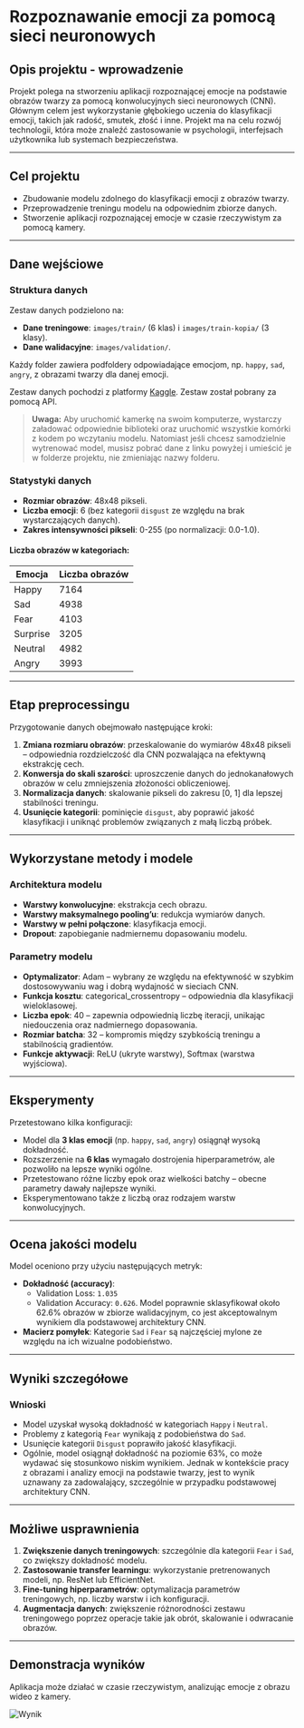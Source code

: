 # Rozpoznawanie emocji za pomocą sieci neuronowych

## Opis projektu - wprowadzenie

Projekt polega na stworzeniu aplikacji rozpoznającej emocje na podstawie obrazów twarzy za pomocą konwolucyjnych sieci neuronowych (CNN). Głównym celem jest wykorzystanie głębokiego uczenia do klasyfikacji emocji, takich jak radość, smutek, złość i inne. Projekt ma na celu rozwój technologii, która może znaleźć zastosowanie w psychologii, interfejsach użytkownika lub systemach bezpieczeństwa.

---

## Cel projektu

- Zbudowanie modelu zdolnego do klasyfikacji emocji z obrazów twarzy.
- Przeprowadzenie treningu modelu na odpowiednim zbiorze danych.
- Stworzenie aplikacji rozpoznającej emocje w czasie rzeczywistym za pomocą kamery.

---

## Dane wejściowe

### Struktura danych
Zestaw danych podzielono na:
- **Dane treningowe**: `images/train/` (6 klas) i `images/train-kopia/` (3 klasy).
- **Dane walidacyjne**: `images/validation/`.

Każdy folder zawiera podfoldery odpowiadające emocjom, np. `happy`, `sad`, `angry`, z obrazami twarzy dla danej emocji.

Zestaw danych pochodzi z platformy [Kaggle](https://www.kaggle.com/code/jonathanoheix/face-expression-recognition-with-deep-learning/input).
Zestaw został pobrany za pomocą API.

> **Uwaga:** Aby uruchomić kamerkę na swoim komputerze, wystarczy załadować odpowiednie biblioteki oraz uruchomić wszystkie komórki z kodem po wczytaniu modelu. Natomiast jeśli chcesz samodzielnie wytrenować model, musisz pobrać dane z linku powyżej i umieścić je w folderze projektu, nie zmieniając nazwy folderu.

### Statystyki danych
- **Rozmiar obrazów**: 48x48 pikseli.
- **Liczba emocji**: 6 (bez kategorii `disgust` ze względu na brak wystarczających danych).
- **Zakres intensywności pikseli**: 0-255 (po normalizacji: 0.0-1.0).

#### Liczba obrazów w kategoriach:
| Emocja   | Liczba obrazów |
|----------|----------------|
| Happy    | 7164           |
| Sad      | 4938           |
| Fear     | 4103           |
| Surprise | 3205           |
| Neutral  | 4982           |
| Angry    | 3993           |

---

## Etap preprocessingu

Przygotowanie danych obejmowało następujące kroki:
1. **Zmiana rozmiaru obrazów**: przeskalowanie do wymiarów 48x48 pikseli – odpowiednia rozdzielczość dla CNN pozwalająca na efektywną ekstrakcję cech.
2. **Konwersja do skali szarości**: uproszczenie danych do jednokanałowych obrazów w celu zmniejszenia złożoności obliczeniowej.
3. **Normalizacja danych**: skalowanie pikseli do zakresu [0, 1] dla lepszej stabilności treningu.
4. **Usunięcie kategorii**: pominięcie `disgust`, aby poprawić jakość klasyfikacji i uniknąć problemów związanych z małą liczbą próbek.

---

## Wykorzystane metody i modele

### Architektura modelu
- **Warstwy konwolucyjne**: ekstrakcja cech obrazu.
- **Warstwy maksymalnego pooling’u**: redukcja wymiarów danych.
- **Warstwy w pełni połączone**: klasyfikacja emocji.
- **Dropout**: zapobieganie nadmiernemu dopasowaniu modelu.

### Parametry modelu
- **Optymalizator**: Adam – wybrany ze względu na efektywność w szybkim dostosowywaniu wag i dobrą wydajność w sieciach CNN.
- **Funkcja kosztu**: categorical_crossentropy – odpowiednia dla klasyfikacji wieloklasowej.
- **Liczba epok**: 40 – zapewnia odpowiednią liczbę iteracji, unikając niedouczenia oraz nadmiernego dopasowania.
- **Rozmiar batcha**: 32 – kompromis między szybkością treningu a stabilnością gradientów.
- **Funkcje aktywacji**: ReLU (ukryte warstwy), Softmax (warstwa wyjściowa).

---

## Eksperymenty

Przetestowano kilka konfiguracji:
- Model dla **3 klas emocji** (np. `happy`, `sad`, `angry`) osiągnął wysoką dokładność.
- Rozszerzenie na **6 klas** wymagało dostrojenia hiperparametrów, ale pozwoliło na lepsze wyniki ogólne.
- Przetestowano różne liczby epok oraz wielkości batchy – obecne parametry dawały najlepsze wyniki.
- Eksperymentowano także z liczbą oraz rodzajem warstw konwolucyjnych.

---

## Ocena jakości modelu

Model oceniono przy użyciu następujących metryk:
- **Dokładność (accuracy)**: 
  - Validation Loss: `1.035`
  - Validation Accuracy: `0.626`.
  Model poprawnie sklasyfikował około 62.6% obrazów w zbiorze walidacyjnym, co jest akceptowalnym wynikiem dla podstawowej architektury CNN.
- **Macierz pomyłek**: Kategorie `Sad` i `Fear` są najczęściej mylone ze względu na ich wizualne podobieństwo.

---

## Wyniki szczegółowe

### Wnioski
- Model uzyskał wysoką dokładność w kategoriach `Happy` i `Neutral`.
- Problemy z kategorią `Fear` wynikają z podobieństwa do `Sad`.
- Usunięcie kategorii `Disgust` poprawiło jakość klasyfikacji.
- Ogólnie, model osiągnął dokładność na poziomie 63%, co może wydawać się stosunkowo niskim wynikiem. Jednak w kontekście pracy z obrazami i analizy emocji na podstawie twarzy, jest to wynik uznawany za zadowalający, szczególnie w przypadku podstawowej architektury CNN.

---

## Możliwe usprawnienia

1. **Zwiększenie danych treningowych**: szczególnie dla kategorii `Fear` i `Sad`, co zwiększy dokładność modelu.
2. **Zastosowanie transfer learningu**: wykorzystanie pretrenowanych modeli, np. ResNet lub EfficientNet.
3. **Fine-tuning hiperparametrów**: optymalizacja parametrów treningowych, np. liczby warstw i ich konfiguracji.
4. **Augmentacja danych**: zwiększenie różnorodności zestawu treningowego poprzez operacje takie jak obrót, skalowanie i odwracanie obrazów.

---

## Demonstracja wyników

Aplikacja może działać w czasie rzeczywistym, analizując emocje z obrazu wideo z kamery.

![Wynik](pokaz-dziaania.gif)
